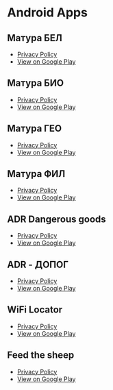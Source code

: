 # Android Apps

## Матура БЕЛ
- [Privacy Policy]()
- [View on Google Play](https://play.google.com/store/apps/details?id=info.bgexams.abitur.bul)

## Матура БИО
- [Privacy Policy]()
- [View on Google Play](https://play.google.com/store/apps/details?id=info.bgexams.abitur.bio)

## Матура ГЕО
- [Privacy Policy]()
- [View on Google Play](https://play.google.com/store/apps/details?id=info.bgexams.abitur.geo)

## Матура ФИЛ
- [Privacy Policy]()
- [View on Google Play](https://play.google.com/store/apps/details?id=info.bgexams.abitur.phil)

## ADR Dangerous goods
- [Privacy Policy]()
- [View on Google Play](https://play.google.com/store/apps/details?id=info.adr.dangerousgoods)

## ADR - ДОПОГ
- [Privacy Policy](https://theyoungestbrother.github.io/adr)
- [View on Google Play](https://play.google.com/store/apps/details?id=info.bgexams.adr)

## WiFi Locator
- [Privacy Policy]()
- [View on Google Play](https://play.google.com/store/apps/details?id=ytodorov.wifi.wifilocator)

## Feed the sheep
- [Privacy Policy]()
- [View on Google Play](https://play.google.com/store/apps/details?id=ytodorov.games.sheep)
